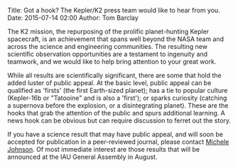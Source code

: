 Title: Got a hook? The Kepler/K2 press team would like to hear from you.
Date: 2015-07-14 02:00
Author: Tom Barclay

The K2 mission, the repurposing of the prolific planet-hunting Kepler spacecraft, is an achievement that spans well beyond the NASA team and across the science and engineering communities. The resulting new scientific observation opportunities are a testament to ingenuity and teamwork, and we would like to help bring attention to your great work.
 
While all results are scientifically significant, there are some that hold the added luster of public appeal. At the basic level, public appeal can be qualified as 'firsts' (the first Earth-sized planet); has a tie to popular culture (Kepler-16b or "Tatooine" and is also a 'first'); or sparks curiosity (catching a supernova before the explosion, or a disintegrating planet). These are the hooks that grab the attention of the public and spurs additional learning. A news hook can be obvious but can require discussion to ferret out the story.
 
If you have a science result that may have public appeal, and will soon be accepted for publication in a peer-reviewed journal, please contact [Michele Johnson](mailto:michele.johnson@nasa.gov). Of most immediate interest are those results that will be announced at the IAU General Assembly in August. 